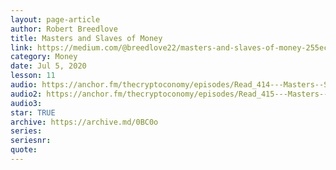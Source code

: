 ```yaml
---
layout: page-article
author: Robert Breedlove
title: Masters and Slaves of Money
link: https://medium.com/@breedlove22/masters-and-slaves-of-money-255ecc93404f
category: Money
date: Jul 5, 2020
lesson: 11
audio: https://anchor.fm/thecryptoconomy/episodes/Read_414---Masters--Slaves-of-Money---Part-1-Robert-Breedlove-egd95h/a-a2l01fg
audio2: https://anchor.fm/thecryptoconomy/episodes/Read_415---Masters--Slaves-of-Money---Part-2-Robert-Breedlove-egelgs/a-a2l7sb3
audio3: 
star: TRUE
archive: https://archive.md/0BC0o
series: 
seriesnr: 
quote: 
---
```


